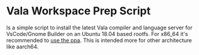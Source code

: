 # Vala Workspace Prep Script

Is a simple script to install the latest Vala compiler and language server for VsCode/Gnome Builder on an Ubuntu 18.04 based rootfs.  For x86_64 it's recommended to 
[use the ppa](https://github.com/benwaffle/vala-language-server#installation). This is intended more for other architecture like aarch64.
